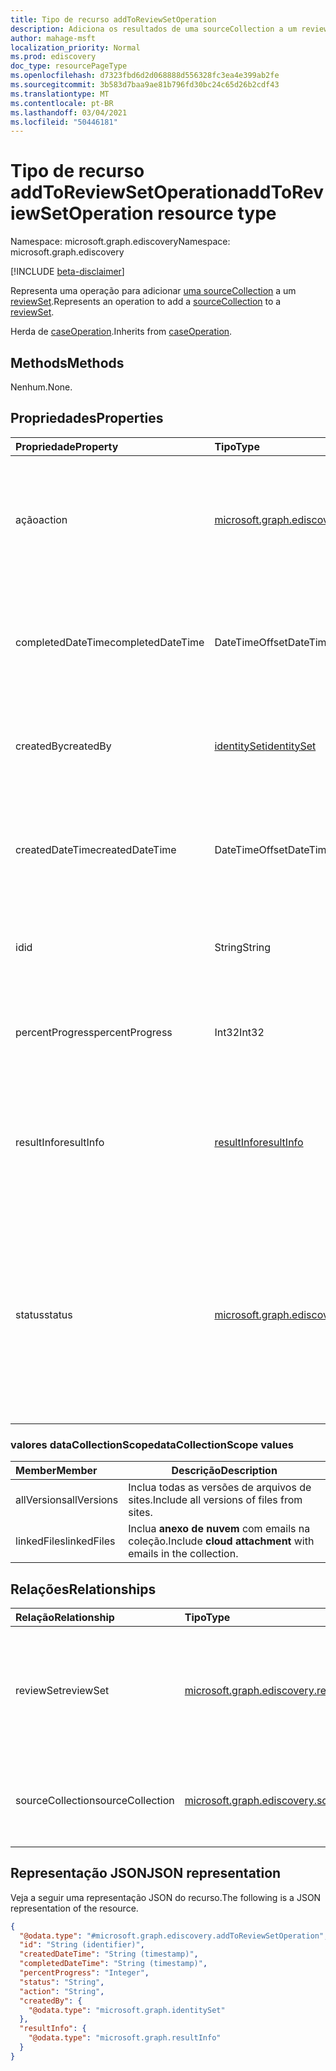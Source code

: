 ```yaml
---
title: Tipo de recurso addToReviewSetOperation
description: Adiciona os resultados de uma sourceCollection a um reviewSet
author: mahage-msft
localization_priority: Normal
ms.prod: ediscovery
doc_type: resourcePageType
ms.openlocfilehash: d7323fbd6d2d068888d556328fc3ea4e399ab2fe
ms.sourcegitcommit: 3b583d7baa9ae81b796fd30bc24c65d26b2cdf43
ms.translationtype: MT
ms.contentlocale: pt-BR
ms.lasthandoff: 03/04/2021
ms.locfileid: "50446181"
---
```

# <a name="addtoreviewsetoperation-resource-type"></a><span data-ttu-id="3c5ea-103">Tipo de recurso addToReviewSetOperation</span><span class="sxs-lookup"><span data-stu-id="3c5ea-103">addToReviewSetOperation resource type</span></span>

<span data-ttu-id="3c5ea-104">Namespace: microsoft.graph.ediscovery</span><span class="sxs-lookup"><span data-stu-id="3c5ea-104">Namespace: microsoft.graph.ediscovery</span></span>

[!INCLUDE [beta-disclaimer](../../includes/beta-disclaimer.md)]

<span data-ttu-id="3c5ea-105">Representa uma operação para adicionar [uma sourceCollection](../resources/ediscovery-sourcecollection.md) a um [reviewSet](../resources/ediscovery-reviewset.md).</span><span class="sxs-lookup"><span data-stu-id="3c5ea-105">Represents an operation to add a [sourceCollection](../resources/ediscovery-sourcecollection.md) to a [reviewSet](../resources/ediscovery-reviewset.md).</span></span>

<span data-ttu-id="3c5ea-106">Herda de [caseOperation](../resources/ediscovery-caseoperation.md).</span><span class="sxs-lookup"><span data-stu-id="3c5ea-106">Inherits from [caseOperation](../resources/ediscovery-caseoperation.md).</span></span>

## <a name="methods"></a><span data-ttu-id="3c5ea-107">Methods</span><span class="sxs-lookup"><span data-stu-id="3c5ea-107">Methods</span></span>

<span data-ttu-id="3c5ea-108">Nenhum.</span><span class="sxs-lookup"><span data-stu-id="3c5ea-108">None.</span></span>

## <a name="properties"></a><span data-ttu-id="3c5ea-109">Propriedades</span><span class="sxs-lookup"><span data-stu-id="3c5ea-109">Properties</span></span>

|<span data-ttu-id="3c5ea-110">Propriedade</span><span class="sxs-lookup"><span data-stu-id="3c5ea-110">Property</span></span>|<span data-ttu-id="3c5ea-111">Tipo</span><span class="sxs-lookup"><span data-stu-id="3c5ea-111">Type</span></span>|<span data-ttu-id="3c5ea-112">Descrição</span><span class="sxs-lookup"><span data-stu-id="3c5ea-112">Description</span></span>|
|:---|:---|:---|
|<span data-ttu-id="3c5ea-113">ação</span><span class="sxs-lookup"><span data-stu-id="3c5ea-113">action</span></span>|[<span data-ttu-id="3c5ea-114">microsoft.graph.ediscovery.caseAction</span><span class="sxs-lookup"><span data-stu-id="3c5ea-114">microsoft.graph.ediscovery.caseAction</span></span>](../resources/ediscovery-caseoperation.md#caseaction-values)| <span data-ttu-id="3c5ea-115">A ação de caso dessa entidade sempre será `addToReviewSet` .</span><span class="sxs-lookup"><span data-stu-id="3c5ea-115">The case action for this entity will always be `addToReviewSet`.</span></span> <span data-ttu-id="3c5ea-116">Somente leitura.</span><span class="sxs-lookup"><span data-stu-id="3c5ea-116">Read-only.</span></span> <span data-ttu-id="3c5ea-117">Herdado [de caseOperation](../resources/ediscovery-caseoperation.md).</span><span class="sxs-lookup"><span data-stu-id="3c5ea-117">Inherited from [caseOperation](../resources/ediscovery-caseoperation.md).</span></span>|
|<span data-ttu-id="3c5ea-118">completedDateTime</span><span class="sxs-lookup"><span data-stu-id="3c5ea-118">completedDateTime</span></span>|<span data-ttu-id="3c5ea-119">DateTimeOffset</span><span class="sxs-lookup"><span data-stu-id="3c5ea-119">DateTimeOffset</span></span>|<span data-ttu-id="3c5ea-120">A data e a hora em que a operação foi concluída.</span><span class="sxs-lookup"><span data-stu-id="3c5ea-120">The date and time the operation was completed.</span></span> <span data-ttu-id="3c5ea-121">Somente leitura.</span><span class="sxs-lookup"><span data-stu-id="3c5ea-121">Read-only.</span></span> <span data-ttu-id="3c5ea-122">Herdado de [caseOperation](../resources/ediscovery-caseoperation.md)</span><span class="sxs-lookup"><span data-stu-id="3c5ea-122">Inherited from [caseOperation](../resources/ediscovery-caseoperation.md)</span></span>|
|<span data-ttu-id="3c5ea-123">createdBy</span><span class="sxs-lookup"><span data-stu-id="3c5ea-123">createdBy</span></span>|[<span data-ttu-id="3c5ea-124">identitySet</span><span class="sxs-lookup"><span data-stu-id="3c5ea-124">identitySet</span></span>](../resources/identityset.md)|<span data-ttu-id="3c5ea-125">O usuário que criou a operação.</span><span class="sxs-lookup"><span data-stu-id="3c5ea-125">The user who created the operation.</span></span> <span data-ttu-id="3c5ea-126">Somente leitura.</span><span class="sxs-lookup"><span data-stu-id="3c5ea-126">Read-only.</span></span> <span data-ttu-id="3c5ea-127">Herdado de [caseOperation](../resources/ediscovery-caseoperation.md)</span><span class="sxs-lookup"><span data-stu-id="3c5ea-127">Inherited from [caseOperation](../resources/ediscovery-caseoperation.md)</span></span>|
|<span data-ttu-id="3c5ea-128">createdDateTime</span><span class="sxs-lookup"><span data-stu-id="3c5ea-128">createdDateTime</span></span>|<span data-ttu-id="3c5ea-129">DateTimeOffset</span><span class="sxs-lookup"><span data-stu-id="3c5ea-129">DateTimeOffset</span></span>|<span data-ttu-id="3c5ea-130">A data e a hora em que a operação foi iniciada.</span><span class="sxs-lookup"><span data-stu-id="3c5ea-130">The date and time the operation was started.</span></span> <span data-ttu-id="3c5ea-131">Somente leitura.</span><span class="sxs-lookup"><span data-stu-id="3c5ea-131">Read-only.</span></span> <span data-ttu-id="3c5ea-132">Herdado de [caseOperation](../resources/ediscovery-caseoperation.md)</span><span class="sxs-lookup"><span data-stu-id="3c5ea-132">Inherited from [caseOperation](../resources/ediscovery-caseoperation.md)</span></span>|
|<span data-ttu-id="3c5ea-133">id</span><span class="sxs-lookup"><span data-stu-id="3c5ea-133">id</span></span>|<span data-ttu-id="3c5ea-134">String</span><span class="sxs-lookup"><span data-stu-id="3c5ea-134">String</span></span>| <span data-ttu-id="3c5ea-135">A ID da operação.</span><span class="sxs-lookup"><span data-stu-id="3c5ea-135">The ID for the operation.</span></span> <span data-ttu-id="3c5ea-136">Somente leitura.</span><span class="sxs-lookup"><span data-stu-id="3c5ea-136">Read-only.</span></span> <span data-ttu-id="3c5ea-137">Herdado [de caseOperation](../resources/ediscovery-caseoperation.md).</span><span class="sxs-lookup"><span data-stu-id="3c5ea-137">Inherited from [caseOperation](../resources/ediscovery-caseoperation.md).</span></span>|
|<span data-ttu-id="3c5ea-138">percentProgress</span><span class="sxs-lookup"><span data-stu-id="3c5ea-138">percentProgress</span></span>|<span data-ttu-id="3c5ea-139">Int32</span><span class="sxs-lookup"><span data-stu-id="3c5ea-139">Int32</span></span>|<span data-ttu-id="3c5ea-140">O progresso da operação.</span><span class="sxs-lookup"><span data-stu-id="3c5ea-140">The progress of the operation.</span></span> <span data-ttu-id="3c5ea-141">Somente leitura.</span><span class="sxs-lookup"><span data-stu-id="3c5ea-141">Read-only.</span></span> <span data-ttu-id="3c5ea-142">Herdado [de caseOperation](../resources/ediscovery-caseoperation.md).</span><span class="sxs-lookup"><span data-stu-id="3c5ea-142">Inherited from [caseOperation](../resources/ediscovery-caseoperation.md).</span></span>|
|<span data-ttu-id="3c5ea-143">resultInfo</span><span class="sxs-lookup"><span data-stu-id="3c5ea-143">resultInfo</span></span>|[<span data-ttu-id="3c5ea-144">resultInfo</span><span class="sxs-lookup"><span data-stu-id="3c5ea-144">resultInfo</span></span>](../resources/resultinfo.md)|<span data-ttu-id="3c5ea-145">Contém informações de resultados específicas de falha e sucesso.</span><span class="sxs-lookup"><span data-stu-id="3c5ea-145">Contains success and failure-specific result information.</span></span> <span data-ttu-id="3c5ea-146">Herdado [de caseOperation](../resources/ediscovery-caseoperation.md).</span><span class="sxs-lookup"><span data-stu-id="3c5ea-146">Inherited from [caseOperation](../resources/ediscovery-caseoperation.md).</span></span>|
|<span data-ttu-id="3c5ea-147">status</span><span class="sxs-lookup"><span data-stu-id="3c5ea-147">status</span></span>|[<span data-ttu-id="3c5ea-148">microsoft.graph.ediscovery.caseOperationStatus</span><span class="sxs-lookup"><span data-stu-id="3c5ea-148">microsoft.graph.ediscovery.caseOperationStatus</span></span>](../resources/ediscovery-caseoperation.md#caseoperationstatus-values)|<span data-ttu-id="3c5ea-149">O status da operação de caso.</span><span class="sxs-lookup"><span data-stu-id="3c5ea-149">The status of the case operation.</span></span> <span data-ttu-id="3c5ea-150">Herdado [de caseOperation](../resources/ediscovery-caseoperation.md).</span><span class="sxs-lookup"><span data-stu-id="3c5ea-150">Inherited from [caseOperation](../resources/ediscovery-caseoperation.md).</span></span> <span data-ttu-id="3c5ea-151">Os possíveis valores são: `notStarted`, `submissionFailed`, `running`, `succeeded`, `partiallySucceeded`, `failed`.</span><span class="sxs-lookup"><span data-stu-id="3c5ea-151">Possible values are: `notStarted`, `submissionFailed`, `running`, `succeeded`, `partiallySucceeded`, `failed`.</span></span>|

### <a name="datacollectionscope-values"></a><span data-ttu-id="3c5ea-152">valores dataCollectionScope</span><span class="sxs-lookup"><span data-stu-id="3c5ea-152">dataCollectionScope values</span></span>

|<span data-ttu-id="3c5ea-153">Member</span><span class="sxs-lookup"><span data-stu-id="3c5ea-153">Member</span></span>|<span data-ttu-id="3c5ea-154">Descrição</span><span class="sxs-lookup"><span data-stu-id="3c5ea-154">Description</span></span>|
|:----|-----------|
|<span data-ttu-id="3c5ea-155">allVersions</span><span class="sxs-lookup"><span data-stu-id="3c5ea-155">allVersions</span></span>|<span data-ttu-id="3c5ea-156">Inclua todas as versões de arquivos de sites.</span><span class="sxs-lookup"><span data-stu-id="3c5ea-156">Include all versions of files from sites.</span></span>|
|<span data-ttu-id="3c5ea-157">linkedFiles</span><span class="sxs-lookup"><span data-stu-id="3c5ea-157">linkedFiles</span></span>|<span data-ttu-id="3c5ea-158">Inclua **anexo de nuvem** com emails na coleção.</span><span class="sxs-lookup"><span data-stu-id="3c5ea-158">Include **cloud attachment** with emails in the collection.</span></span>|

## <a name="relationships"></a><span data-ttu-id="3c5ea-159">Relações</span><span class="sxs-lookup"><span data-stu-id="3c5ea-159">Relationships</span></span>

|<span data-ttu-id="3c5ea-160">Relação</span><span class="sxs-lookup"><span data-stu-id="3c5ea-160">Relationship</span></span>|<span data-ttu-id="3c5ea-161">Tipo</span><span class="sxs-lookup"><span data-stu-id="3c5ea-161">Type</span></span>|<span data-ttu-id="3c5ea-162">Descrição</span><span class="sxs-lookup"><span data-stu-id="3c5ea-162">Description</span></span>|
|:---|:---|:---|
|<span data-ttu-id="3c5ea-163">reviewSet</span><span class="sxs-lookup"><span data-stu-id="3c5ea-163">reviewSet</span></span>|[<span data-ttu-id="3c5ea-164">microsoft.graph.ediscovery.reviewSet</span><span class="sxs-lookup"><span data-stu-id="3c5ea-164">microsoft.graph.ediscovery.reviewSet</span></span>](../resources/ediscovery-reviewset.md)| <span data-ttu-id="3c5ea-165">O conjunto de revisão ao qual os itens correspondentes à consulta da coleção de origem são adicionados.</span><span class="sxs-lookup"><span data-stu-id="3c5ea-165">The review set to which items matching the source collection query are added to.</span></span> |
|<span data-ttu-id="3c5ea-166">sourceCollection</span><span class="sxs-lookup"><span data-stu-id="3c5ea-166">sourceCollection</span></span>|[<span data-ttu-id="3c5ea-167">microsoft.graph.ediscovery.sourceCollection</span><span class="sxs-lookup"><span data-stu-id="3c5ea-167">microsoft.graph.ediscovery.sourceCollection</span></span>](../resources/ediscovery-sourceCollection.md)| <span data-ttu-id="3c5ea-168">A sourceCollection de onde os itens estão sendo adicionados.</span><span class="sxs-lookup"><span data-stu-id="3c5ea-168">The sourceCollection that items are being added from.</span></span> |

## <a name="json-representation"></a><span data-ttu-id="3c5ea-169">Representação JSON</span><span class="sxs-lookup"><span data-stu-id="3c5ea-169">JSON representation</span></span>

<span data-ttu-id="3c5ea-170">Veja a seguir uma representação JSON do recurso.</span><span class="sxs-lookup"><span data-stu-id="3c5ea-170">The following is a JSON representation of the resource.</span></span>
<!-- {
  "blockType": "resource",
  "keyProperty": "id",
  "@odata.type": "microsoft.graph.ediscovery.addToReviewSetOperation",
  "baseType": "microsoft.graph.ediscovery.caseOperation",
  "openType": false
}
-->

``` json
{
  "@odata.type": "#microsoft.graph.ediscovery.addToReviewSetOperation",
  "id": "String (identifier)",
  "createdDateTime": "String (timestamp)",
  "completedDateTime": "String (timestamp)",
  "percentProgress": "Integer",
  "status": "String",
  "action": "String",
  "createdBy": {
    "@odata.type": "microsoft.graph.identitySet"
  },
  "resultInfo": {
    "@odata.type": "microsoft.graph.resultInfo"
  }
}
```
